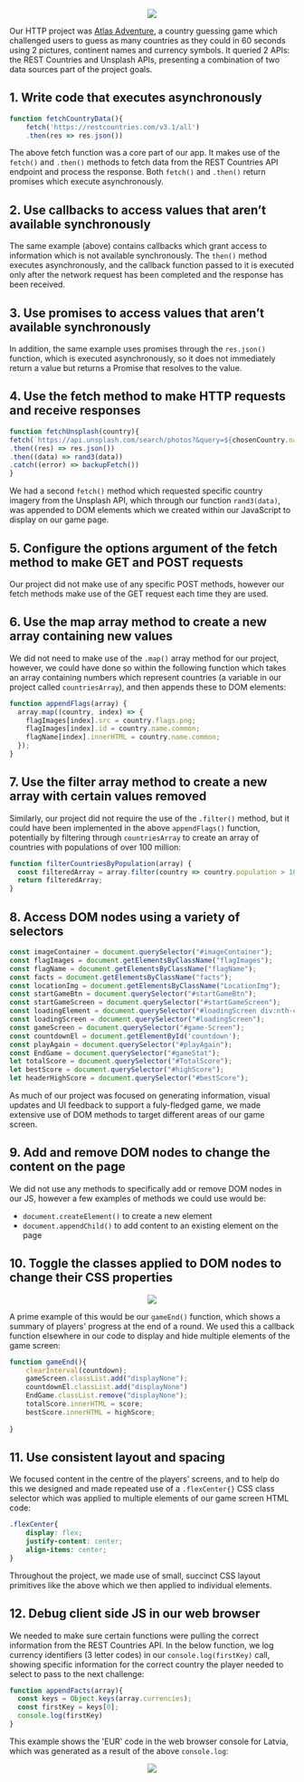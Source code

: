 <p align="center">
    <img src="https://user-images.githubusercontent.com/117777716/221961530-f9314f8c-b230-4e38-a1e3-71b319255fd1.JPG"></img>
</p>

Our HTTP project was [Atlas Adventure](https://fac27.github.io/Atlas-Adventure/), a country guessing game which challenged users to guess as many countries as they could in 60 seconds using 2 pictures, continent names and currency symbols. It queried 2 APIs: the REST Countries and Unsplash APIs, presenting a combination of two data sources part of the project goals.

## 1. Write code that executes asynchronously

```js
function fetchCountryData(){
    fetch('https://restcountries.com/v3.1/all')
    .then(res => res.json())
```

The above fetch function was a core part of our app. It makes use of the `fetch()` and `.then()` methods to fetch data from the REST Countries API endpoint and process the response. Both `fetch()` and `.then()` return promises which execute asynchronously.

## 2. Use callbacks to access values that aren’t available synchronously

The same example (above) contains callbacks which grant access to information which is not available synchronously. The `then()` method executes asynchronously, and the callback function passed to it is executed only after the network request has been completed and the response has been received.

## 3. Use promises to access values that aren’t available synchronously

In addition, the same example uses promises through the `res.json()` function, which is executed asynchronously, so it does not immediately return a value but returns a Promise that resolves to the value.

## 4. Use the fetch method to make HTTP requests and receive responses

```js
function fetchUnsplash(country){
fetch(`https://api.unsplash.com/search/photos?&query=${chosenCountry.name.common} Landmarks&client_id=${apiKey}&count=${count}`)
.then((res) => res.json())
.then((data) => rand3(data))
.catch((error) => backupFetch())
}
```

We had a second `fetch()` method which requested specific country imagery from the Unsplash API, which through our function `rand3(data)`, was appended to DOM elements which we created within our JavaScript to display on our game page.

## 5. Configure the options argument of the fetch method to make GET and POST requests

Our project did not make use of any specific POST methods, however our fetch methods make use of the GET request each time they are used. 

## 6. Use the map array method to create a new array containing new values

We did not need to make use of the `.map()` array method for our project, however, we could have done so within the following function which takes an array containing numbers which represent countries (a variable in our project called `countriesArray`), and then appends these to DOM elements:

```js
function appendFlags(array) {
  array.map((country, index) => {
    flagImages[index].src = country.flags.png;
    flagImages[index].id = country.name.common;
    flagName[index].innerHTML = country.name.common;
  });
}
```

## 7. Use the filter array method to create a new array with certain values removed

Similarly, our project did not require the use of the `.filter()` method, but it could have been implemented in the above `appendFlags()` function, potentially by filtering through `countriesArray` to create an array of countries with populations of over 100 million:

```js
function filterCountriesByPopulation(array) {
  const filteredArray = array.filter(country => country.population > 100000000);
  return filteredArray;
}
```

## 8. Access DOM nodes using a variety of selectors

```js
const imageContainer = document.querySelector("#imageContainer");
const flagImages = document.getElementsByClassName("flagImages");
const flagName = document.getElementsByClassName("flagName");
const facts = document.getElementsByClassName("facts");
const locationImg = document.getElementsByClassName("LocationImg");
const startGameBtn = document.querySelector("#startGameBtn");
const startGameScreen = document.querySelector("#startGameScreen");
const loadingElement = document.querySelector("#loadingScreen div:nth-child(1)");
const loadingScreen = document.querySelector("#loadingScreen");
const gameScreen = document.querySelector("#game-Screen");
const countdownEl = document.getElementById('countdown');
const playAgain = document.querySelector("#playAgain");
const EndGame = document.querySelector("#gameStat");
let totalScore = document.querySelector("#TotalScore");
let bestScore = document.querySelector("#highScore");
let headerHighScore = document.querySelector("#bestScore");
```

As much of our project was focused on generating information, visual updates and UI feedback to support a fuly-fledged game, we made extensive use of DOM methods to target different areas of our game screen.

## 9. Add and remove DOM nodes to change the content on the page

We did not use any methods to specifically add or remove DOM nodes in our JS, however a few examples of methods we could use would be:

- `document.createElement()` to create a new element
- `document.appendChild()` to add content to an existing element on the page

## 10. Toggle the classes applied to DOM nodes to change their CSS properties

<p align="center">
    <img src="https://user-images.githubusercontent.com/117777716/221965790-64fbc85e-d744-4ab8-8945-cd573456f3b6.JPG"></img>
</p>

A prime example of this would be our `gameEnd()` function, which shows a summary of players' progress at the end of a round. We used this a callback function elsewhere in our code to display and hide multiple elements of the game screen:

```js
function gameEnd(){
    clearInterval(countdown);
    gameScreen.classList.add("displayNone");
    countdownEl.classList.add("displayNone")
    EndGame.classList.remove("displayNone");
    totalScore.innerHTML = score;
    bestScore.innerHTML = highScore;
    
}
```

## 11. Use consistent layout and spacing

We focused content in the centre of the players' screens, and to help do this we designed and made repeated use of a `.flexCenter{}` CSS class selector which was applied to multiple elements of our game screen HTML code:

```css
.flexCenter{
    display: flex;
    justify-content: center;
    align-items: center;
}
```

Throughout the project, we made use of small, succinct CSS layout primitives like the above which we then applied to individual elements.

## 12. Debug client side JS in our web browser

We needed to make sure certain functions were pulling the correct information from the REST Countries API. In the below function, we log currency identifiers (3 letter codes) in our `console.log(firstKey)` call, showing specific information for the correct country the player needed to select to pass to the next challenge:

```js
function appendFacts(array){
  const keys = Object.keys(array.currencies);
  const firstKey = keys[0];
  console.log(firstKey)
}
```

This example shows the 'EUR' code in the web browser console for Latvia, which was generated as a result of the above `console.log`:

<p align="center">
    <img src="https://user-images.githubusercontent.com/117777716/221969026-370b7df3-a605-4ee0-8001-0ca8baaf577e.JPG"></img>
</p>

